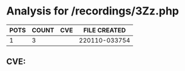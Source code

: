 # Analysis for /recordings/3Zz.php
| POTS | COUNT | CVE | FILE CREATED |
|---|---|---|---|
| 1 | 3 | | 220110-033754 |

## CVE: 